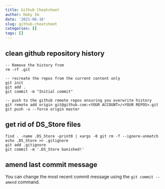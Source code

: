 ```yaml
---
title: Github Cheatsheet
author: Haky Im
date: '2021-06-16'
slug: github-cheatsheet
categories: []
tags: []
---
```



## clean github repository history

```
-- Remove the history from
rm -rf .git

-- recreate the repos from the current content only
git init
git add .
git commit -m "Initial commit"

-- push to the github remote repos ensuring you overwrite history
git remote add origin git@github.com:<YOUR ACCOUNT>/<YOUR REPOS>.git
git push -u --force origin master
```

## get rid of DS_Store files
```
find . -name .DS_Store -print0 | xargs -0 git rm -f --ignore-unmatch
echo .DS_Store >> .gitignore
git add .gitignore
git commit -m '.DS_Store banished!'
```

## amend last commit message

You can change the most recent commit message using the `git commit --amend` command.

